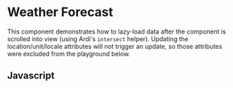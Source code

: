 # Weather Forecast

This component demonstrates how to lazy-load data after the component is scrolled into view (using Ardi's `intersect` helper). Updating the location/unit/locale attributes will not trigger an update, so those attributes were excluded from the playground below.

<script src="/components/weather.js" type="module"></script>

<element-story>
  <script type="application/json">
    {
      "place": {"type": "text"},
      "label": {"type": "text"},
      "breakpoint": {"type": "number"}
    }
  </script>
  <ardi-weather lat="42.375" lon="-83" place="Detroit" unit="fahrenheit" label="forecast" locale="en-us" breakpoint="500" style="width: 100%"></ardi-weather>
</element-story>

## Javascript

[](../components/weather.js ':include')
